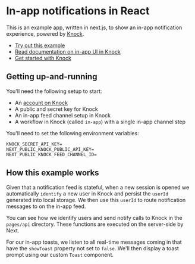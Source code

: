 # In-app notifications in React

This is an example app, written in next.js, to show an in-app notification experience, powered by [Knock](https://knock.app).

- [Try out this example](https://https://knock-in-app-notifications-react.vercel.app)
- [Read documentation on in-app UI in Knock](https://docs.knock.app/in-app-ui/overview)
- [Get started with Knock](https://docs.knock.app/getting-started/quick-start)

## Getting up-and-running

You'll need the following setup to start:

- An [account on Knock](https://dashboard.knock.app)
- A public and secret key for Knock
- An in-app feed channel setup in Knock
- A workflow in Knock (called `in-app`) with a single in-app channel step

You'll need to set the following environment variables:

```
KNOCK_SECRET_API_KEY=
NEXT_PUBLIC_KNOCK_PUBLIC_API_KEY=
NEXT_PUBLIC_KNOCK_FEED_CHANNEL_ID=
```

## How this example works

Given that a notification feed is stateful, when a new session is opened we automatically `identify` a new user in Knock and persist the `userId` generated into local storage. We then use this `userId` to route notification messages to on the in-app feed.

You can see how we identify users and send notify calls to Knock in the `pages/api` directory. These functions are executed on the server-side by Next.

For our in-app toasts, we listen to all real-time messages coming in that have the `showToast` property not set to `false`. We'll then display a toast prompt using our custom `Toast` component.
